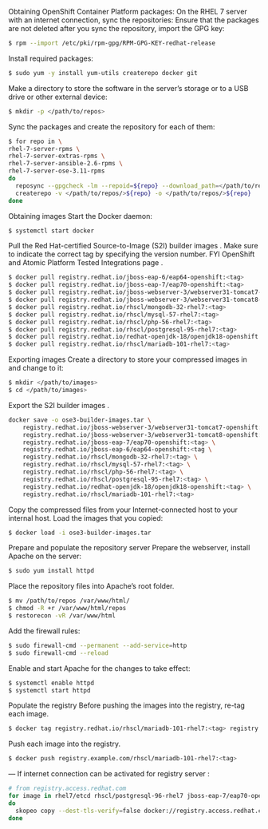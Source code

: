 
Obtaining OpenShift Container Platform packages:
On the RHEL 7 server with an internet connection, sync the repositories:
Ensure that the packages are not deleted after you sync the repository, import the GPG key:
```sh
$ rpm --import /etc/pki/rpm-gpg/RPM-GPG-KEY-redhat-release
```

Install required packages:
```sh
$ sudo yum -y install yum-utils createrepo docker git
```

Make a directory to store the software in the server’s storage or to a USB drive or other external device:
```sh
$ mkdir -p </path/to/repos>
```

Sync the packages and create the repository for each of them:
```sh
$ for repo in \
rhel-7-server-rpms \
rhel-7-server-extras-rpms \
rhel-7-server-ansible-2.6-rpms \
rhel-7-server-ose-3.11-rpms
do
  reposync --gpgcheck -lm --repoid=${repo} --download_path=</path/to/repos> 
  createrepo -v </path/to/repos/>${repo} -o </path/to/repos/>${repo} 
done
```

Obtaining images
Start the Docker daemon:
```sh
$ systemctl start docker
```

Pull the Red Hat-certified Source-to-Image (S2I) builder images . Make sure to indicate the correct tag by specifying the version number.  FYI OpenShift and Atomic Platform Tested Integrations page .

```sh
$ docker pull registry.redhat.io/jboss-eap-6/eap64-openshift:<tag>
$ docker pull registry.redhat.io/jboss-eap-7/eap70-openshift:<tag>
$ docker pull registry.redhat.io/jboss-webserver-3/webserver31-tomcat7-openshift:<tag>
$ docker pull registry.redhat.io/jboss-webserver-3/webserver31-tomcat8-openshift:<tag>
$ docker pull registry.redhat.io/rhscl/mongodb-32-rhel7:<tag>
$ docker pull registry.redhat.io/rhscl/mysql-57-rhel7:<tag>
$ docker pull registry.redhat.io/rhscl/php-56-rhel7:<tag>
$ docker pull registry.redhat.io/rhscl/postgresql-95-rhel7:<tag>
$ docker pull registry.redhat.io/redhat-openjdk-18/openjdk18-openshift:<tag>
$ docker pull registry.redhat.io/rhscl/mariadb-101-rhel7:<tag>
```

Exporting images
Create a directory to store your compressed images in and change to it:
```sh
$ mkdir </path/to/images>
$ cd </path/to/images>
```

Export the S2I builder images . 
```sh
docker save -o ose3-builder-images.tar \
    registry.redhat.io/jboss-webserver-3/webserver31-tomcat7-openshift:<tag> \
    registry.redhat.io/jboss-webserver-3/webserver31-tomcat8-openshift:<tag> \
    registry.redhat.io/jboss-eap-7/eap70-openshift:<tag> \
    registry.redhat.io/jboss-eap-6/eap64-openshift:<tag \
    registry.redhat.io/rhscl/mongodb-32-rhel7:<tag> \
    registry.redhat.io/rhscl/mysql-57-rhel7:<tag> \
    registry.redhat.io/rhscl/php-56-rhel7:<tag> \
    registry.redhat.io/rhscl/postgresql-95-rhel7:<tag> \
    registry.redhat.io/redhat-openjdk-18/openjdk18-openshift:<tag> \
    registry.redhat.io/rhscl/mariadb-101-rhel7:<tag> 
```

Copy the compressed files from your Internet-connected host to your internal host.
Load the images that you copied:
```sh
$ docker load -i ose3-builder-images.tar
```

Prepare and populate the repository server
Prepare the webserver, install Apache on the server:

```sh
$ sudo yum install httpd
```

Place the repository files into Apache’s root folder.
```sh
$ mv /path/to/repos /var/www/html/
$ chmod -R +r /var/www/html/repos
$ restorecon -vR /var/www/html
```

Add the firewall rules:
```sh
$ sudo firewall-cmd --permanent --add-service=http
$ sudo firewall-cmd --reload
```

Enable and start Apache for the changes to take effect:
```sh
$ systemctl enable httpd
$ systemctl start httpd
```

Populate the registry
Before pushing the images into the registry, re-tag each image.
```sh
$ docker tag registry.redhat.io/rhscl/mariadb-101-rhel7:<tag> registry.example.com/rhscl/mariadb-101-rhel7:<tag>
```

Push each image into the registry.

```sh
$ docker push registry.example.com/rhscl/mariadb-101-rhel7:<tag>
```

— If internet connection can be activated for registry server : 

```sh
# from registry.access.redhat.com
for image in rhel7/etcd rhscl/postgresql-96-rhel7 jboss-eap-7/eap70-openshift
do
  skopeo copy --dest-tls-verify=false docker://registry.access.redhat.com/$image:latest docker://localhost:5000/${image}:latest
done
```






